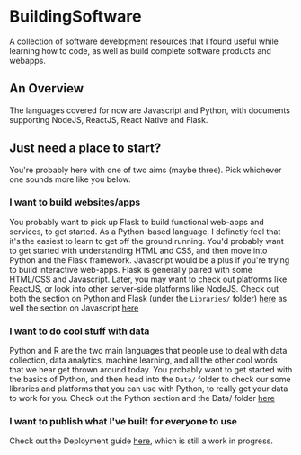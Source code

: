 # BuildingSoftware
A collection of software development resources that I found useful while learning how to code, as well as build complete software products and webapps.

## An Overview
The languages covered for now are Javascript and Python, with documents supporting NodeJS, ReactJS, React Native and Flask.

## Just need a place to start?
You're probably here with one of two aims (maybe three). Pick whichever one sounds more like you below. 

### I want to build websites/apps
You probably want to pick up Flask to build functional web-apps and services, to get started. As a Python-based language, I definetly feel that it's the easiest to learn to get off the ground running. You'd probably want to get started with understanding HTML and CSS, and then move into Python and the Flask framework. Javascript would be a plus if you're trying to build interactive web-apps. Flask is generally paired with some HTML/CSS and Javascript. Later, you may want to check out platforms like ReactJS, or look into other server-side platforms like NodeJS. Check out both the section on Python and Flask (under the ```Libraries/``` folder) [here](https://github.com/raghavmecheri/BuildingSoftware/blob/master/Python/Python.md) as well the section on Javascript [here](https://github.com/raghavmecheri/BuildingSoftware/blob/master/Javascript/Javascript.md)


### I want to do cool stuff with data
Python and R are the two main languages that people use to deal with data collection, data analytics, machine learning, and all the other cool words that we hear get thrown around today. You probably want to get started with the basics of Python, and then head into the ```Data/``` folder to check our some libraries and platforms that you can use with Python, to really get your data to work for you. Check out the Python section and the Data/ folder [here](https://github.com/raghavmecheri/BuildingSoftware/blob/master/Python/Python.md)

### I want to publish what I've built for everyone to use
Check out the Deployment guide [here](https://github.com/raghavmecheri/BuildingSoftware/blob/master/Deployment/Deployment.md), which is still a work in progress. 
